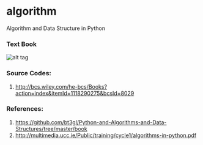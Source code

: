 
# algorithm
Algorithm and Data Structure in Python


### Text Book
![alt tag](http://media.wiley.com/product_data/coverImage300/75/11182902/1118290275.jpg)



### Source Codes:
   1. http://bcs.wiley.com/he-bcs/Books?action=index&itemId=1118290275&bcsId=8029







### References:
1. https://github.com/bt3gl/Python-and-Algorithms-and-Data-Structures/tree/master/book
2. http://multimedia.ucc.ie/Public/training/cycle1/algorithms-in-python.pdf
